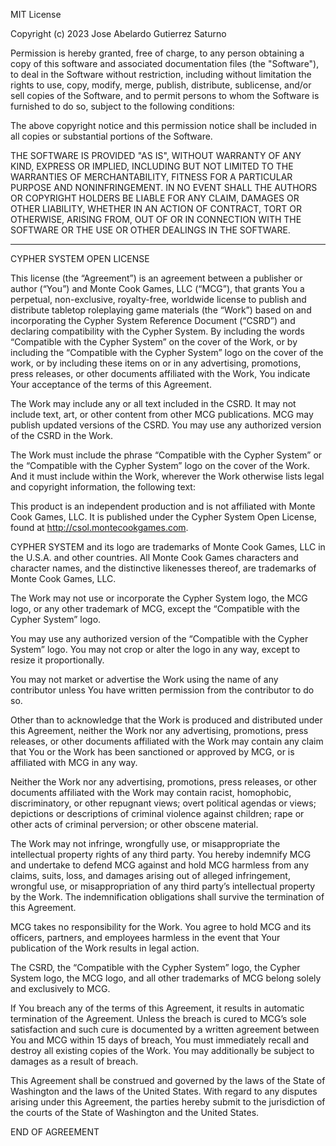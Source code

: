 MIT License
 
Copyright (c) 2023 Jose Abelardo Gutierrez Saturno

Permission is hereby granted, free of charge, to any person obtaining a copy
of this software and associated documentation files (the "Software"), to deal
in the Software without restriction, including without limitation the rights
to use, copy, modify, merge, publish, distribute, sublicense, and/or sell
copies of the Software, and to permit persons to whom the Software is
furnished to do so, subject to the following conditions:

The above copyright notice and this permission notice shall be included in all
copies or substantial portions of the Software.

THE SOFTWARE IS PROVIDED "AS IS", WITHOUT WARRANTY OF ANY KIND, EXPRESS OR
IMPLIED, INCLUDING BUT NOT LIMITED TO THE WARRANTIES OF MERCHANTABILITY,
FITNESS FOR A PARTICULAR PURPOSE AND NONINFRINGEMENT. IN NO EVENT SHALL THE
AUTHORS OR COPYRIGHT HOLDERS BE LIABLE FOR ANY CLAIM, DAMAGES OR OTHER
LIABILITY, WHETHER IN AN ACTION OF CONTRACT, TORT OR OTHERWISE, ARISING FROM,
OUT OF OR IN CONNECTION WITH THE SOFTWARE OR THE USE OR OTHER DEALINGS IN THE
SOFTWARE.

---

CYPHER SYSTEM OPEN LICENSE

This license (the “Agreement”) is an agreement between a publisher or author (“You”) and Monte Cook Games, LLC (“MCG”), that grants You a perpetual, non-exclusive, royalty-free, worldwide license to publish and distribute tabletop roleplaying game materials (the “Work”) based on and incorporating the Cypher System Reference Document (“CSRD”) and declaring compatibility with the Cypher System. By including the words “Compatible with the Cypher System” on the cover of the Work, or by including the “Compatible with the Cypher System” logo on the cover of the work, or by including these items on or in any advertising, promotions, press releases, or other documents affiliated with the Work, You indicate Your acceptance of the terms of this Agreement.

The Work may include any or all text included in the CSRD. It may not include text, art, or other content from other MCG publications. MCG may publish updated versions of the CSRD. You may use any authorized version of the CSRD in the Work.

The Work must include the phrase “Compatible with the Cypher System” or the “Compatible with the Cypher System” logo on the cover of the Work. And it must include within the Work, wherever the Work otherwise lists legal and copyright information, the following text:

This product is an independent production and is not affiliated with Monte Cook Games, LLC. It is published under the Cypher System Open License, found at http://csol.montecookgames.com.

CYPHER SYSTEM and its logo are trademarks of Monte Cook Games, LLC in the U.S.A. and other countries. All Monte Cook Games characters and character names, and the distinctive likenesses thereof, are trademarks of Monte Cook Games, LLC. 

The Work may not use or incorporate the Cypher System logo, the MCG logo, or any other trademark of MCG, except the “Compatible with the Cypher System” logo.

You may use any authorized version of the “Compatible with the Cypher System” logo. You may not crop or alter the logo in any way, except to resize it proportionally.

You may not market or advertise the Work using the name of any contributor unless You have written permission from the contributor to do so. 

Other than to acknowledge that the Work is produced and distributed under this Agreement, neither the Work nor any advertising, promotions, press releases, or other documents affiliated with the Work may contain any claim that You or the Work has been sanctioned or approved by MCG, or is affiliated with MCG in any way.

Neither the Work nor any advertising, promotions, press releases, or other documents affiliated with the Work may contain racist, homophobic, discriminatory, or other repugnant views; overt political agendas or views; depictions or descriptions of criminal violence against children; rape or other acts of criminal perversion; or other obscene material.

The Work may not infringe, wrongfully use, or misappropriate the intellectual property rights of any third party. You hereby indemnify MCG and undertake to defend MCG against and hold MCG harmless from any claims, suits, loss, and damages arising out of alleged infringement, wrongful use, or misappropriation of any third party’s intellectual property by the Work. The indemnification obligations shall survive the termination of this Agreement. 

MCG takes no responsibility for the Work. You agree to hold MCG and its officers, partners, and employees harmless in the event that Your publication of the Work results in legal action.

The CSRD, the “Compatible with the Cypher System” logo, the Cypher System logo, the MCG logo, and all other trademarks of MCG belong solely and exclusively to MCG.

If You breach any of the terms of this Agreement, it results in automatic termination of the Agreement. Unless the breach is cured to MCG’s sole satisfaction and such cure is documented by a written agreement between You and MCG within 15 days of breach, You must immediately recall and destroy all existing copies of the Work. You may additionally be subject to damages as a result of breach.

This Agreement shall be construed and governed by the laws of the State of Washington and the laws of the United States. With regard to any disputes arising under this Agreement, the parties hereby submit to the jurisdiction of the courts of the State of Washington and the United States.

END OF AGREEMENT
